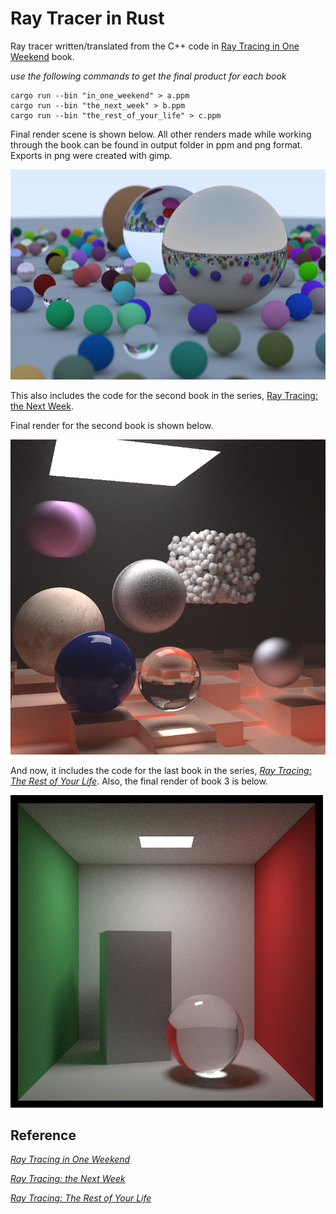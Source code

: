 # Ray Tracer in Rust

Ray tracer written/translated from the C++ code in [Ray Tracing in One Weekend](https://raytracing.github.io/books/RayTracingInOneWeekend.html) book. 

*use the following commands to get the final product for each book*

```
cargo run --bin "in_one_weekend" > a.ppm
cargo run --bin "the_next_week" > b.ppm
cargo run --bin "the_rest_of_your_life" > c.ppm
```

Final render scene is shown below. All other renders made while working through the book can be found in output folder in ppm and png format. Exports in png were created with gimp.

![Image 21](output/image_21.png)

This also includes the code for the second book in the series, [Ray Tracing: the Next Week](https://raytracing.github.io/books/RayTracingTheNextWeek.html). 

Final render for the second book is shown below.

![Image 38](output/image_38.png)

And now, it includes the code for the last book in the series, [_Ray Tracing: The Rest of Your Life_](https://raytracing.github.io/books/RayTracingTheRestOfYourLife.html). Also, the final render of book 3 is below.

![Image 38](output/image_50.png)

## Reference
[_Ray Tracing in One Weekend_](https://raytracing.github.io/books/RayTracingInOneWeekend.html)

[_Ray Tracing: the Next Week_](https://raytracing.github.io/books/RayTracingTheNextWeek.html)

[_Ray Tracing: The Rest of Your Life_](https://raytracing.github.io/books/RayTracingTheRestOfYourLife.html)

